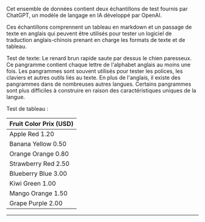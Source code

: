 Cet ensemble de données contient deux échantillons de test fournis par ChatGPT, un modèle de langage en IA développé par OpenAI.

Ces échantillons comprennent un tableau en markdown et un passage de texte en anglais qui peuvent être utilisés pour tester un logiciel de traduction anglais-chinois prenant en charge les formats de texte et de tableau.

Test de texte:
Le renard brun rapide saute par dessus le chien paresseux. Ce pangramme contient chaque lettre de l'alphabet anglais au moins une fois. Les pangrammes sont souvent utilisés pour tester les polices, les claviers et autres outils liés au texte. En plus de l'anglais, il existe des pangrammes dans de nombreuses autres langues. Certains pangrammes sont plus difficiles à construire en raison des caractéristiques uniques de la langue.

Test de tableau :

| Fruit     Color     Prix (USD) |
| --- |
| Apple     Red       1.20 |
| Banana    Yellow    0.50 |
| Orange    Orange    0.80 |
| Strawberry Red       2.50 |
| Blueberry Blue      3.00 |
| Kiwi      Green     1.00 |
| Mango     Orange    1.50 |
| Grape     Purple    2.00 |

---

